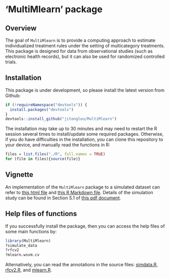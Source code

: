 ‘MultiMlearn’ package
================

## Overview

The goal of `MultiMlearn` is to provide a computing approach to estimate
individualized treatment rules under the setting of multicategory
treatments. This package is designed for data from observational studies
(such as electronic health records), but it can also be used for
randomized controlled trials.

## Installation

This package is under development, so please install the latest version
from Github:

``` r
if (!requireNamespace("devtools")) {
  install.packages("devtools")
}
devtools::install_github("jitonglou/MultiMlearn")
```

The installation may take up to 30 minutes and may need to restart the R
session several times to install/update some required packages.
Otherwise, if you do have difficulties in the installation, you can
clone this repository to your device, and manually read the functions in
R:

``` r
files = list.files("./R", full.names = TRUE)
for (file in files){source(file)}
```

## Vignette

An implementation of the `MultiMlearn` package to a simulated dataset
can refer to [this html
file](https://github.com/jitonglou/MultiMlearn/blob/master/doc/exampl.html)
and [this R Markdown
file](https://github.com/jitonglou/MultiMlearn/blob/master/doc/example.Rmd).
Details of the simulation study can be found in Section S.1 of [this pdf
document](https://github.com/jitonglou/MultiMlearn/blob/master/doc/supp_v3.pdf).

## Help files of functions

If you successfully install the package, then you can access the help
files of some main functions by:

``` r
library(MultiMlearn)
?simulate_data
?rfcv2
?mlearn.wsvm.cv
```

Alternatively, you can read the annotations in the source files:
[simdata.R](https://github.com/jitonglou/MultiMlearn/blob/master/R/simdata.R),
[rfcv2.R](https://github.com/jitonglou/MultiMlearn/blob/master/R/rfcv2.R),
and
[mlearn.R](https://github.com/jitonglou/MultiMlearn/blob/master/R/mlearn.R).
